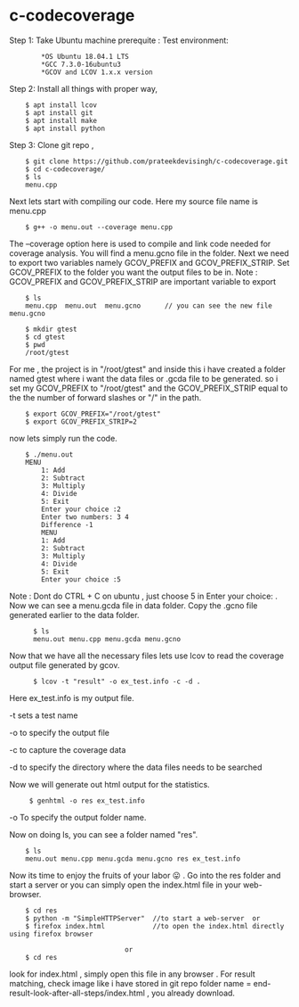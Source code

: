 # c-codecoverage

Step 1: Take Ubuntu machine
      prerequite :
        Test environment:

            *OS Ubuntu 18.04.1 LTS
            *GCC 7.3.0-16ubuntu3
            *GCOV and LCOV 1.x.x version
            
Step 2: Install all things with proper way, 

        $ apt install lcov
        $ apt install git
        $ apt install make
        $ apt install python
        
Step 3: Clone git repo ,

        $ git clone https://github.com/prateekdevisingh/c-codecoverage.git
        $ cd c-codecoverage/
        $ ls
        menu.cpp
        
Next lets start with compiling our code. Here my source file name is menu.cpp   

        $ g++ -o menu.out --coverage menu.cpp
        
The –coverage option here is used to compile and link code needed for coverage analysis. You will find a menu.gcno file in the folder. Next we need to export two variables namely GCOV_PREFIX and GCOV_PREFIX_STRIP. Set GCOV_PREFIX to the folder you want the output files to be in. 
Note : GCOV_PREFIX and GCOV_PREFIX_STRIP are important variable to export       
       
        $ ls
        menu.cpp  menu.out  menu.gcno      // you can see the new file menu.gcno
        
        $ mkdir gtest
        $ cd gtest
        $ pwd
        /root/gtest
        
For me , the project is in  "/root/gtest" and  inside this i have created a folder named gtest where i want the data files or .gcda file to be generated. so i set my GCOV_PREFIX to "/root/gtest" and the GCOV_PREFIX_STRIP equal to the the number of forward slashes or "/" in the path.        


        $ export GCOV_PREFIX="/root/gtest"
        $ export GCOV_PREFIX_STRIP=2
        
now lets simply run the code.
        
        $ ./menu.out
        MENU
            1: Add
            2: Subtract
            3: Multiply
            4: Divide
            5: Exit
            Enter your choice :2
            Enter two numbers: 3 4
            Difference -1
            MENU
            1: Add
            2: Subtract
            3: Multiply
            4: Divide
            5: Exit
            Enter your choice :5
 
 Note : Dont do CTRL + C on ubuntu , just choose 5 in Enter your choice: .
 Now we can see a menu.gcda file in data folder. Copy the .gcno file generated earlier to the data folder.
 
          $ ls
          menu.out menu.cpp menu.gcda menu.gcno
 
 Now that we have all the necessary files lets use lcov to read the coverage output file generated by gcov.
 
          $ lcov -t "result" -o ex_test.info -c -d .
    
 Here ex_test.info is my output file.

-t     sets a test name

-o    to specify the output file

-c    to capture the coverage data

-d    to specify the directory where the data files needs to be searched

Now we will generate out html output for the statistics.

         $ genhtml -o res ex_test.info
         
-o    To specify the output folder name.

Now on doing ls, you can see a folder named "res".

        $ ls
        menu.out menu.cpp menu.gcda menu.gcno res ex_test.info

Now its time to enjoy the fruits of your labor 😛 . Go into the res folder and start a server or you can simply open the index.html file in your web-browser.

        $ cd res
        $ python -m "SimpleHTTPServer"  //to start a web-server  or
        $ firefox index.html            //to open the index.html directly using firefox browser
        
                                 or
        $ cd res
        
look for index.html , simply open this file in any browser . 
For result matching, check image like i have stored in git repo folder name = end-result-look-after-all-steps/index.html , you already download.
     
 
    
  
